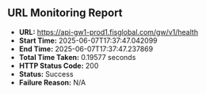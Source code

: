 ## URL Monitoring Report

- **URL:** https://api-gw1-prod1.fisglobal.com/gw/v1/health
- **Start Time:** 2025-06-07T17:37:47.042099
- **End Time:** 2025-06-07T17:37:47.237869
- **Total Time Taken:** 0.19577 seconds
- **HTTP Status Code:** 200
- **Status:** Success
- **Failure Reason:** N/A
